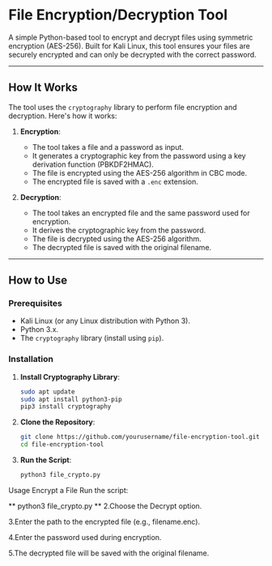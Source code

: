 # File Encryption/Decryption Tool

A simple Python-based tool to encrypt and decrypt files using symmetric encryption (AES-256). Built for Kali Linux, this tool ensures your files are securely encrypted and can only be decrypted with the correct password.

---

## How It Works

The tool uses the `cryptography` library to perform file encryption and decryption. Here's how it works:

1. **Encryption**:
   - The tool takes a file and a password as input.
   - It generates a cryptographic key from the password using a key derivation function (PBKDF2HMAC).
   - The file is encrypted using the AES-256 algorithm in CBC mode.
   - The encrypted file is saved with a `.enc` extension.

2. **Decryption**:
   - The tool takes an encrypted file and the same password used for encryption.
   - It derives the cryptographic key from the password.
   - The file is decrypted using the AES-256 algorithm.
   - The decrypted file is saved with the original filename.

---

## How to Use

### Prerequisites
- Kali Linux (or any Linux distribution with Python 3).
- Python 3.x.
- The `cryptography` library (install using `pip`).

### Installation

1. **Install Cryptography Library**:
   ```bash
   sudo apt update
   sudo apt install python3-pip
   pip3 install cryptography

  2. **Clone the Repository**:
     ```bash
     git clone https://github.com/yourusername/file-encryption-tool.git
     cd file-encryption-tool

  3. **Run the Script**:
     ```bash
     python3 file_crypto.py

   Usage
Encrypt a File
Run the script:

**   python3 file_crypto.py
**
2.Choose the Decrypt option.

3.Enter the path to the encrypted file (e.g., filename.enc).

4.Enter the password used during encryption.

5.The decrypted file will be saved with the original filename.


